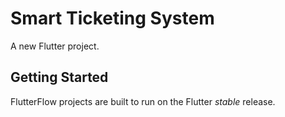 # Smart Ticketing System

A new Flutter project.

## Getting Started

FlutterFlow projects are built to run on the Flutter _stable_ release.
